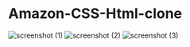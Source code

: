 # Amazon-CSS-Html-clone
![screenshot (1)](https://github.com/Kritika75/Amazon-CSS-Html-clone/assets/142504516/7f6abbcc-fe72-47a8-b542-34016ba9aa2e)
![screenshot (2)](https://github.com/Kritika75/Amazon-CSS-Html-clone/assets/142504516/8f990e8a-afef-4c67-a8f4-ec7c753aa865)
![screenshot (3)](https://github.com/Kritika75/Amazon-CSS-Html-clone/assets/142504516/68f0ab79-7d79-4327-81af-6492328567b3)
